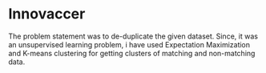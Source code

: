 # Innovaccer
The problem statement was to de-duplicate the given dataset.
Since, it was an unsupervised learning problem, i have used Expectation Maximization and K-means clustering for getting clusters of matching and non-matching data. 
